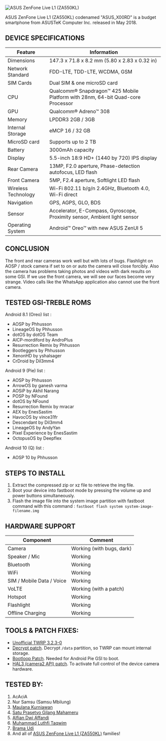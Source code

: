 ![ASUS ZenFone Live L1 (ZA550KL)](https://fdn2.gsmarena.com/vv/pics/asus/asus-zenfone-live-l1-za550kl-1.jpg)

ASUS ZenFone Live L1 (ZA550KL) codenamed "ASUS_X00RD" is a budget smartphone from ASUSTeK Computer Inc. released in May 2018.

## DEVICE SPECIFICATIONS
|      Feature      |                         Information                          |
|-------------------|--------------------------------------------------------------|
| Dimensions        | 147.3 x 71.8 x 8.2 mm (5.80 x 2.83 x 0.32 in)                |
| Network Standard  | FDD-LTE, TDD-LTE, WCDMA, GSM                                 |
| SIM Cards         | Dual SIM & one microSD card                                  |
| CPU               | Qualcomm® Snapdragon™ 425 Mobile Platform with 28nm, 64-bit Quad-core Processor |
| GPU               | Qualcomm® Adreno™ 308                                        |
| Memory            | LPDDR3 2GB / 3GB                                             |
| Internal Storage  | eMCP 16 / 32 GB                                              |
| MicroSD card      | Supports up to 2 TB                                          |
| Battery           | 3000mAh capacity                                             |
| Display           | 5.5-inch 18:9 HD+ (1440 by 720) IPS display                  |
| Rear Camera       | 13MP, F2.0 aperture, Phase-detection autofocus, LED flash    |
| Front Camera      | 5MP, F2.4 aperture, Softlight LED flash                      |
| Wireless Technology     | Wi-Fi 802.11 b/g/n 2.4GHz, Bluetooth 4.0, Wi-Fi direct       |
| Navigation        | GPS, AGPS, GLO, BDS                                          |
| Sensor            | Accelerator, E-Compass, Gyroscope, Proximity sensor, Ambient light sensor        |
| Operating System  | Android™ Oreo™ with new ASUS ZenUI 5                         |

## CONCLUSION
The front and rear cameras work well but with lots of bugs. Flashlight on AOSP / stock camera if set to on or auto the camera will close forcibly. Also the camera has problems taking photos and videos with dark results on some GSI. If we use the front camera, we will see our faces become very strange. Video calls like the WhatsApp application also cannot use the front camera.

## TESTED GSI-TREBLE ROMS
Android 8.1 (Oreo) list :
* AOSP by Phhusson
* LineageOS by Phhusson
* dotOS by dotOS Team
* AICP-mordiford by AndroPlus
* Resurrection Remix by Phhusson
* Bootleggers by Phhusson
* XenonHD by yshalsager
* CrDroid by Dil3mm4

Android 9 (Pie) list :
* AOSP by Phhusson
* ArrowOS by ganesh varma
* AOSiP by Akhil Narang
* POSP by NFound
* dotOS by NFound
* Resurrection Remix by mracar
* AEX by EnesSastim
* HavocOS by vince31fr
* Descendant by Dil3mm4
* LineageOS by AndyYan
* Pixel Experience by EnesSastim
* OctopusOS by Deepflex

Android 10 (Q) list :
* AOSP 10 by Phhusson

## STEPS TO INSTALL
1. Extract the compressed zip or xz file to retrieve the img file.
2. Boot your device into fastboot mode by pressing the volume up and power buttons simultaneously.
3. Flash the image file into the system image partition with fastboot command with this command : `fastboot flash system system-image-filename.img`

## HARDWARE SUPPORT
|         Component         |                         Comment                      |
|---------------------------|------------------------------------------------------|
| Camera                    | Working (with bugs, dark)                            |
| Speaker / Mic             | Working                                              |
| Bluetooth                 | Working                                              |
| WiFi                      | Working                                              |
| SIM / Mobile Data / Voice | Working                                              |
| VoLTE                     | Working (with a patch)                               |
| Hotspot                   | Working                                              |
| Flashlight                | Working                                              |
| Offline Charging          | Working                                              |

## TOOLS & PATCH FIXES:
* [Unofficial TWRP 3.2.3-0](https://www.androidfilehost.com/?fid=6006931924117936924)
* [Decrypt patch](https://www.androidfilehost.com/?fid=1899786940962578198). Decrypt `/data` partition, so TWRP can mount internal storage.
* [Bootloop Patch](https://www.androidfilehost.com/?fid=1899786940962588983). Needed for Android Pie GSI to boot.
* [HAL3 (camera2 API) patch](https://www.androidfilehost.com/?fid=1899786940962578199). To activate full control of the device camera hardware.

## TESTED BY:
1. AcAciA
2. Nur Samsu (Samsu Mbilung)
3. [Maulana Kurniawan](https://t.me/maulaaana)
4. [Satu Prasetyo Gilang Mahameru](https://t.me/m4h4m3ru)
5. [Alfian Dwi Affandi](https://t.me/Alfiannnnnnn)
6. [Muhammad Luthfi Taqwim](https://t.me/Iluth_taqwim)
7. [Brama Udi](https://t.me/bramaudi)
8. And all of [ASUS ZenFone Live L1 (ZA550KL)](https://t.me/ZenfoneLiveL1) families!